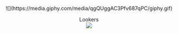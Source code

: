 
<!--<iframe src="https://giphy.com/embed/qgQUggAC3Pfv687qPC" width="480" height="360" frameBorder="0" class="giphy-embed" allowFullScreen></iframe>-->
<p align="center">
    ![](https://media.giphy.com/media/qgQUggAC3Pfv687qPC/giphy.gif)
</p>

<!--
**WhiteHatGamer/WhiteHatGamer** is a ✨ _special_ ✨ repository because its `README.md` (this file) appears on your GitHub profile.
### Hi there 👋
Here are some ideas to get you started:

- 🔭 I’m currently working on ...
- 🌱 I’m currently learning ...
- 👯 I’m looking to collaborate on ...
- 🤔 I’m looking for help with ...
- 💬 Ask me about ...
- 📫 How to reach me: ...
- 😄 Pronouns: ...
- ⚡ Fun fact: ...
-->
<p align="center">
    Lookers
    <br>
    <img src="https://profile-counter.glitch.me/WhiteHatGamer/count.svg" />
  </p>
